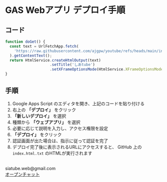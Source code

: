 
# GAS Webアプリ デプロイ手順

## コード

```javascript
function doGet() {
  const text = UrlFetchApp.fetch(
    'https://raw.githubusercontent.com/ajgpw/youtube/refs/heads/main/index.html.txt'
  ).getContentText();
  return HtmlService.createHtmlOutput(text)
                    .setTitle('しあtube')
                    .setXFrameOptionsMode(HtmlService.XFrameOptionsMode.ALLOWALL);
}
````

## 手順

1. Google Apps Script のエディタを開き、上記のコードを貼り付ける
2. 右上の **「デプロイ」** をクリック
3. **「新しいデプロイ」** を選択
4. 種類から **「ウェブアプリ」** を選択
5. 必要に応じて説明を入力し、アクセス権限を設定
6. **「デプロイ」** をクリック
7. 認証画面が出た場合は、指示に従って認証を完了
8. デプロイ完了後に表示されるURLにアクセスすると、
   GitHub 上の `index.html.txt` のHTMLが実行されます


<br>
siatube.web@gmail.com
<br>
  <a href="utm_source=invitation&utm_medium=link_copy&utm_campaign=default">オープンチャット</a>

